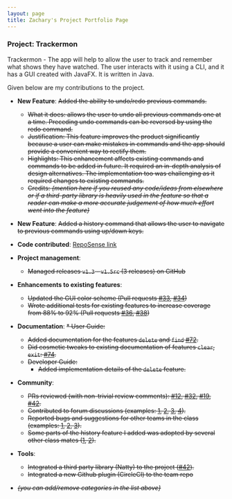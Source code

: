 ```yaml
---
layout: page
title: Zachary's Project Portfolio Page
---
```


### Project: Trackermon

Trackermon - The app will help to allow the user to track and remember what shows they have watched. The user interacts with it using a CLI, and it has a GUI created with JavaFX. It is written in Java.

Given below are my contributions to the project.

* **New Feature**: ~~Added the ability to undo/redo previous commands.~~
  * ~~What it does: allows the user to undo all previous commands one at a time. Preceding undo commands can be reversed by using the redo command.~~
  * ~~Justification: This feature improves the product significantly because a user can make mistakes in commands and the app should provide a convenient way to rectify them.~~
  * ~~Highlights: This enhancement affects existing commands and commands to be added in future. It required an in-depth analysis of design alternatives. The implementation too was challenging as it required changes to existing commands.~~
  * ~~Credits: *{mention here if you reused any code/ideas from elsewhere or if a third-party library is heavily used in the feature so that a reader can make a more accurate judgement of how much effort went into the feature}*~~

* **New Feature**: ~~Added a history command that allows the user to navigate to previous commands using up/down keys.~~

* **Code contributed**: [RepoSense link]()

* **Project management**:
  * ~~Managed releases `v1.3` - `v1.5rc` (3 releases) on GitHub~~

* **Enhancements to existing features**:
  * ~~Updated the GUI color scheme (Pull requests [\#33](), [\#34]())~~
  * ~~Wrote additional tests for existing features to increase coverage from 88% to 92% (Pull requests [\#36](), [\#38]())~~

* **Documentation**:
  ~~* User Guide:~~
    * ~~Added documentation for the features `delete` and `find` [\#72]().~~
    * ~~Did cosmetic tweaks to existing documentation of features `clear`, `exit`: [\#74]().~~
  * ~~Developer Guide:~~
    * ~~Added implementation details of the `delete` feature.~~

* **Community**:
  * ~~PRs reviewed (with non-trivial review comments): [\#12](), [\#32](), [\#19](), [\#42]().~~
  * ~~Contributed to forum discussions (examples: [1](), [2](), [3](), [4]()).~~
  * ~~Reported bugs and suggestions for other teams in the class (examples: [1](), [2](), [3]()).~~
  * ~~Some parts of the history feature I added was adopted by several other class mates ([1](), [2]()).~~

* **Tools**:
  * ~~Integrated a third party library (Natty) to the project ([\#42]()).~~
  * ~~Integrated a new Github plugin (CircleCI) to the team repo~~

* ~~_{you can add/remove categories in the list above}_~~
